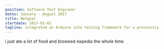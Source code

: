 ```yaml
---
position: Software Test Engineer
dates: January - August 2017
title: Netgear
startdate: 2017-01-02
tagline: integrated an Arduino into testing framework for a previously manual process,
---
```

i just ate a lot of food and browsed expedia the whole time
